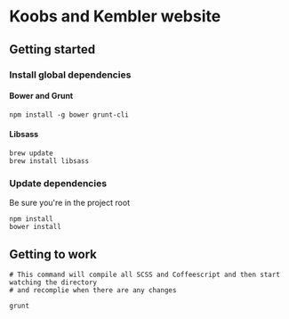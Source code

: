 # Koobs and Kembler website

## Getting started

### Install global dependencies
#### Bower and Grunt
```
npm install -g bower grunt-cli
```
#### Libsass
```
brew update
brew install libsass
```

### Update dependencies

Be sure you're in the project root

```
npm install
bower install
```

## Getting to work

```
# This command will compile all SCSS and Coffeescript and then start watching the directory
# and recomplie when there are any changes

grunt

```

